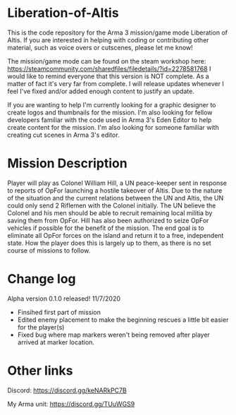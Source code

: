# Liberation-of-Altis
This is the code repository for the Arma 3 mission/game mode Liberation of Altis. If you are interested in helping with coding or contributing other material, such as voice overs or cutscenes, please let me know!

The mission/game mode can be found on the steam workshop here: https://steamcommunity.com/sharedfiles/filedetails/?id=2278581768
I would like to remind everyone that this version is NOT complete. As a matter of fact it's very far from complete. I will release updates whenever I feel I've fixed and/or added enough content to justify an update.

If you are wanting to help I'm currently looking for a graphic designer to create logos and thumbnails for the mission. I'm also looking for fellow developers familiar with the code used in Arma 3's Eden Editor to help create content for the mission. I'm also looking for someone familiar with creating cut scenes in Arma 3's editor.

# Mission Description
Player will play as Colonel William Hill, a UN peace-keeper sent in response to reports of OpFor launching a hostile takeover of Altis. Due to the nature of the situation and the current relations between the UN and Altis, the UN could only send 2 Riflemen with the Colonel initially. The UN believe the Colonel and his men should be able to recruit remaining local militia by saving them from OpFor. Hill has also been authorized to seize OpFor vehicles if possible for the benefit of the mission. The end goal is to eliminate all OpFor forces on the island and return it to a free, independent state. How the player does this is largely up to them, as there is no set course of missions to follow.

# Change log
Alpha version 0.1.0 released! 11/7/2020
- Finsihed first part of mission
- Edited enemy placement to make the beginning rescues a little bit easier for the player(s)
- Fixed bug where map markers weren't being removed after player arrived at marker location.

# Other links
Discord: https://discord.gg/keNARkPC7B

My Arma unit: https://discord.gg/TUuWGS9
